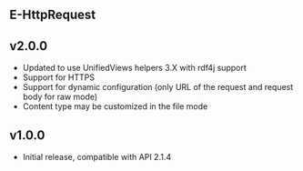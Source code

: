 E-HttpRequest
----------

v2.0.0
---
* Updated to use UnifiedViews helpers 3.X with rdf4j support
* Support for HTTPS
* Support for dynamic configuration (only URL of the request and request body for raw mode)
* Content type may be customized in the file mode

v1.0.0
---
* Initial release, compatible with API 2.1.4

